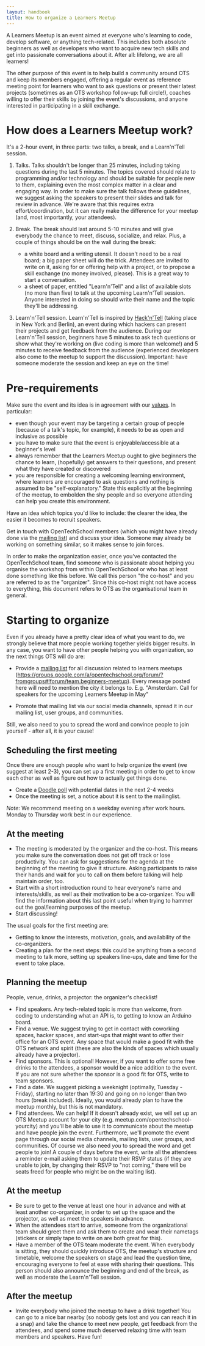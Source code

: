 ```yaml
---
layout: handbook
title: How to organize a Learners Meetup
---
```


A Learners Meetup is an event aimed at everyone who's learning to code, develop software, or anything tech-related. This includes both absolute beginners as well as developers who want to acquire new tech skills and get into passionate conversations about it. After all: lifelong, we are all learners!

The other purpose of this event is to help build a community around OTS and keep its members engaged, offering a regular event as reference meeting point for learners who want to ask questions or present their latest projects (sometimes as an OTS workshop follow-up: full circle!), coaches willing to offer their skills by joining the event's discussions, and anyone interested in participating in a skill exchange.

# How does a Learners Meetup work?

It's a 2-hour event, in three parts: two talks, a break, and a Learn'n'Tell session.

1. Talks.
Talks shouldn't be longer than 25 minutes, including taking questions during the last 5 minutes.
The topics covered should relate to programming and/or technology and should be suitable for people new to them, explaining even the most complex matter in a clear and engaging way.
In order to make sure the talk follows these guidelines, we suggest asking the speakers to present their slides and talk for review in advance. We're aware that this requires extra effort/coordination, but it can really make the difference for your meetup (and, most importantly, your attendees).

2. Break.
The break should last around 5-10 minutes and will give everybody the chance to meet, discuss, socialize, and relax.
Plus, a couple of things should be on the wall during the break:
    * a white board and a writing utensil. It doesn't need to be a real board; a big paper sheet will do the trick. Attendees are invited to write on it, asking for or offering help with a project, or to propose a skill exchange (no money involved, please). This is a great way to start a conversation.
    * a sheet of paper, entitled "Learn'n'Tell" and a list of available slots (no more than five) to talk at the upcoming Learn'n'Tell session. Anyone interested in doing so should write their name and the topic they'll be addressing.

3. Learn'n'Tell session.
Learn'n'Tell is inspired by [Hack'n'Tell](http://hackandtell.org/) (taking place in New York and Berlin), an event during which hackers can present their projects and get feedback from the audience. During our Learn'n'Tell session, beginners have 5 minutes to ask tech questions or show what they're working on (live coding is more than welcome!) and 5 minutes to receive feedback from the audience (experienced developers also come to the meetup to support the discussion). Important: have someone moderate the session and keep an eye on the time!

# Pre-requirements


Make sure the event and its idea is in agreement with our [values](/about.html#core_values). In particular:
 * even though your event may be targeting a certain group of people (because of a talk's topic, for example), it needs to be as open and inclusive as possible
 * you have to make sure that the event is enjoyable/accessible at a beginner's level
 * always remember that the Learners Meetup ought to give beginners the chance to learn, (hopefully) get answers to their questions, and present what they have created or discovered
 * you are responsible for creating a welcoming learning environment, where learners are encouraged to ask questions and nothing is assumed to be "self-explanatory." State this explicitly at the beginning of the meetup, to embolden the shy people and so everyone attending can help you create this environment.

Have an idea which topics you'd like to include: the clearer the idea, the easier it becomes to recruit speakers.

Get in touch with OpenTechSchool members (which you might have already done via the [mailing list](/handbooks/mailing-lists.html)) and discuss your idea. Someone may already be working on something similar, so it makes sense to join forces.

In order to make the organization easier, once you've contacted the OpenTechSchool team, find someone who is passionate about helping you organise the workshop from within OpenTechSchool or who has at least done something like this before. We call this person "the co-host" and you are referred to as the "organizer". Since this co-host might not have access to everything, this document refers to OTS as the organisational team in general.

# Starting to organize

Even if you already have a pretty clear idea of what you want to do, we strongly believe that more people working together yields bigger results. In any case, you want to have other people helping you with organization, so the next things OTS will do are:

 * Provide a [mailing list](/handbooks/mailing-lists.html) for all discussion related to learners meetups (https://groups.google.com/a/opentechschool.org/forum/?fromgroups#!forum/team.beginners-meetup).
Every message posted here will need to mention the city it belongs to.
E.g. "Amsterdam. Call for speakers for the upcoming Learners Meetup in May"

 * Promote that mailing list via our social media channels, spread it in our mailing list, user groups, and communities.

Still, we also need to you to spread the word and convince people to join yourself - after all, it is your cause!

## Scheduling the first meeting
Once there are enough people who want to help organize the event (we suggest at least 2-3), you can set up a first meeting in order to get to know each other as well as figure out how to actually get things done.

 * Create a [Doodle poll](http://www.doodle.com/) with potential dates in the next 2-4 weeks
 * Once the meeting is set, a notice about it is sent to the mailinglist.

_Note_: We recommend meeting on a weekday evening after work hours. Monday to Thursday work best in our experience.

## At the meeting

 * The meeting is moderated by the organizer and the co-host. This means you make sure the conversation does not get off track or lose productivity. You can ask for suggestions for the agenda at the beginning of the meeting to give it structure. Asking participants to raise their hands and wait for you to call on them before talking will help maintain order, too.
 * Start with a short introduction round to hear everyone's name and interests/skills, as well as their motivation to be a co-organizer. You will find the information about this last point useful when trying to hammer out the goal/learning purposes of the meetup.
 * Start discussing!

The usual goals for the first meeting are:
 * Getting to know the interests, motivation, goals, and availability of the co-organizers.
 * Creating a plan for the next steps: this could be anything from a second meeting to talk more, setting up speakers line-ups, date and time for the event to take place.

## Planning the meetup
People, venue, drinks, a projector: the organizer's checklist!

 * Find speakers. Any tech-related topic is more than welcome, from coding to understanding what an API is, to getting to know an Arduino board.
 * Find a venue. We suggest trying to get in contact with coworking spaces, hacker spaces, and start-ups that might want to offer their office for an OTS event. Any space that would make a good fit with the OTS network and spirit (these are also the kinds of spaces which usually already have a projector).
 * Find sponsors. This is optional! However, if you want to offer some free drinks to the attendees, a sponsor would be a nice addition to the event. If you are not sure whether the sponsor is a good fit for OTS, write to team sponsors.
 * Find a date. We suggest picking a weeknight (optimally, Tuesday - Friday), starting no later than 19:30 and going on no longer than two hours (break included). Ideally, you would already plan to have the meetup monthly, but this is not mandatory.
 * Find attendees. We can help! If it doesn't already exist, we will set up an OTS Meetup account for your city (e.g. meetup.com/opentechschool-yourcity) and you'll be able to use it to communicate about the meetup and have people join the event. Furthermore, we'll promote the event page through our social media channels, mailing lists, user groups, and communities. Of course we also need _you_ to spread the word and get people to join! A couple of days before the event, write all the attendees a reminder e-mail asking them to update their RSVP status (if they are unable to join, by changing their RSVP to "not coming," there will be seats freed for people who might be on the waiting list).

## At the meetup
 * Be sure to get to the venue at least one hour in advance and with at least another co-organizer, in order to set up the space and the projector, as well as meet the speakers in advance.
 * When the attendees start to arrive, someone from the organizational team should greet them and ask them to create and wear their nametags (stickers or simply tape to write on are both great for this).
 * Have a member of the OTS team moderate the event. When everybody is sitting, they should quickly introduce OTS, the meetup's structure and timetable, welcome the speakers on stage and lead the question time, encouraging everyone to feel at ease with sharing their questions. This person should also announce the beginning and end of the break, as well as moderate the Learn'n'Tell session.

## After the meetup

 * Invite everybody who joined the meetup to have a drink together! You can go to a nice bar nearby (so nobody gets lost and you can reach it in a snap) and take the chance to meet new people, get feedback from the attendees, and spend some much deserved relaxing time with team members and speakers. Have fun!

